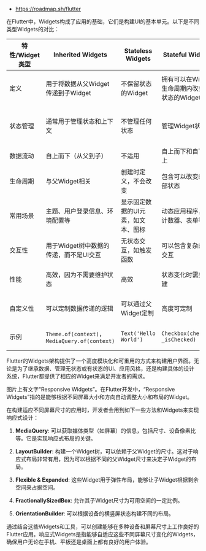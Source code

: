 

- https://roadmap.sh/flutter

在Flutter中，Widgets构成了应用的基础，它们是构建UI的基本单元。以下是不同类型Widgets的对比：

| 特性/Widget类型 | Inherited Widgets                             | Stateless Widgets                  | Stateful Widgets                             | Styled Widgets                         | Material Widgets                       | Cupertino Widgets                       |
| --------------- | --------------------------------------------- | ---------------------------------- | -------------------------------------------- | -------------------------------------- | -------------------------------------- | --------------------------------------- |
| 定义            | 用于将数据从父Widget传递到子Widget            | 不保留状态的Widget                 | 拥有可以在Widget生命周期内改变的状态的Widget | 用于定义特定样式的Widget               | 遵循Google的Material Design的Widget    | 遵循Apple iOS设计的Widget               |
| 状态管理        | 通常用于管理状态和上下文                      | 不管理任何状态                     | 管理Widget状态                               | 依赖于主题或自定义样式来改变Widget外观 | 提供丰富的视觉、结构、平台和交互Widget | 提供iOS风格的控件                       |
| 数据流动        | 自上而下（从父到子）                          | 不适用                             | 自上而下和自下而上                           | 不适用                                 | 不适用                                 | 不适用                                  |
| 生命周期        | 与父Widget相关                                | 创建时定义，不会改变               | 包含可以改变的内部状态                       | 与父Widget相关                         | 与父Widget相关                         | 与父Widget相关                          |
| 常用场景        | 主题、用户登录信息、环境配置等                | 显示固定数据的UI元素，如文本、图标 | 动态应用程序，如计数器、表单等               | 自定义按钮、文本样式等                 | 创建Material风格的应用                 | 创建iOS风格的应用                       |
| 交互性          | 用于Widget树中数据的传递，而不是UI交互        | 无状态交互，如触发函数             | 可以包含复杂的UI交互                         | 可以包装其他Widget以提供样式           | 可以包含交互性控件，如按钮、菜单       | 可以包含交互性控件，如切换、按钮        |
| 性能            | 高效，因为不需要维护状态                      | 高效                               | 状态变化时需要重建                           | 取决于被应用样式的Widget               | 取决于特定Widget                       | 取决于特定Widget                        |
| 自定义性        | 可以定制数据传递的逻辑                        | 可以通过父Widget定制               | 高度可定制                                   | 高度可定制                             | 风格固定，但有一定的可定制性           | 风格固定，但有一定的可定制性            |
| 示例            | `Theme.of(context)`，`MediaQuery.of(context)` | `Text('Hello World')`              | `Checkbox(checked: _isChecked)`              | 使用`TextStyle`或`DecoratedBox`        | `MaterialApp`，`Scaffold`，`AppBar`    | `CupertinoApp`，`CupertinoPageScaffold` |

Flutter的Widgets架构提供了一个高度模块化和可重用的方式来构建用户界面。无论是为了继承数据、管理无状态或有状态的UI、应用风格，还是构建具体的设计系统，Flutter都提供了相应的Widget来满足开发者的需求。





图片上有文字“Responsive Widgets”。在Flutter开发中，“Responsive Widgets”指的是能够根据不同屏幕大小和方向自动调整大小和布局的Widget。

在构建适应不同屏幕尺寸的应用时，开发者会用到如下一些方法和Widgets来实现响应式设计：

1. **MediaQuery**: 可以获取媒体类型（如屏幕）的信息，包括尺寸、设备像素比等。它是实现响应式布局的关键。
   
2. **LayoutBuilder**: 构建一个Widget树，可以依赖于父Widget的尺寸。这对于响应式布局非常有用，因为可以根据不同的父Widget尺寸来决定子Widget的布局。

3. **Flexible & Expanded**: 这些Widget用于弹性布局，能够让子Widget根据剩余空间来占据空间。

4. **FractionallySizedBox**: 允许其子Widget尺寸为可用空间的一定比例。

5. **OrientationBuilder**: 可以根据设备的横竖屏状态构建不同的布局。

通过结合这些Widgets和工具，可以创建能够在多种设备和屏幕尺寸上工作良好的Flutter应用。响应式Widgets是指能够自适应这些不同屏幕尺寸变化的Widgets，确保用户无论在手机、平板还是桌面上都有良好的用户体验。